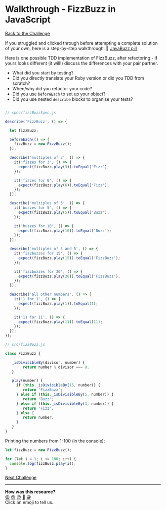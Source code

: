 # Walkthrough - FizzBuzz in JavaScript

[Back to the Challenge](../fizzbuzz_in_javascript.md)

If you struggled and clicked through before attempting a complete solution of your own, here is a step-by-step walkthrough: :pill: [JavaBuzz pill](/pills/javascript&JasminePill.md)

Here is one possible TDD implementation of FizzBuzz, after refactoring - if yours looks different (it will!) discuss the differences with your pair partner.

- What did you start by testing?
- Did you directly translate your Ruby version or did you TDD from scratch?
- When/why did you refactor your code?
- Did you use `beforeEach` to set up your object?
- Did you use nested `describe` blocks to organise your tests?

```javascript

// spec/fizzBuzzSpec.js

describe('FizzBuzz', () => {

  let fizzBuzz;

  beforeEach(() => {
    fizzBuzz = new FizzBuzz();
  });

  describe('multiples of 3', () => {
    it('fizzes for 3', () => {
      expect(fizzBuzz.play(3)).toEqual('Fizz');
    });

    it('fizzes for 6', () => {
      expect(fizzBuzz.play(6)).toEqual('Fizz');
    });
  });

  describe('multiples of 5', () => {
    it('buzzes for 5', () => {
      expect(fizzBuzz.play(5)).toEqual('Buzz');
    });

    it('buzzes for 10', () => {
      expect(fizzBuzz.play(10)).toEqual('Buzz');
    });
  });

  describe('multiples of 3 and 5', () => {
    it('fizzbuzzes for 15', () => {
      expect(fizzBuzz.play(15)).toEqual('FizzBuzz');
    });

    it('fizzbuzzes for 30', () => {
      expect(fizzBuzz.play(30)).toEqual('FizzBuzz');
    });
  });

  describe('all other numbers', () => {
    it('1 for 1', () => {
      expect(fizzBuzz.play(1)).toEqual(1);
    });

    it('11 for 11', () => {
      expect(fizzBuzz.play(11)).toEqual(11);
    });
  });
});

// src/fizzBuzz.js

class FizzBuzz {

   _isDivisibleBy(divisor, number) {
        return number % divisor === 0;
   }

   play(number) {
     if (this._isDivisibleBy(15, number)) {
        return 'FizzBuzz';
     } else if (this._isDivisibleBy(5, number)) {
        return 'Buzz';
     } else if (this._isDivisibleBy(3, number)) {
        return 'Fizz';
     } else {
        return number;
     }
   }
}


```

Printing the numbers from 1-100 (in the console):

```javascript
let fizzBuzz = new FizzBuzz();

for (let i = 1; i <= 100; i++) {
  console.log(fizzBuzz.play(i));
}
```

[Next Challenge](../airport_challenge_js.md)

<!-- BEGIN GENERATED SECTION DO NOT EDIT -->

---

**How was this resource?**  
[😫](https://airtable.com/shrUJ3t7KLMqVRFKR?prefill_Repository=course&prefill_File=thermostat_es6/walkthroughs/fizzbuzz_in_javascript.md&prefill_Sentiment=😫) [😕](https://airtable.com/shrUJ3t7KLMqVRFKR?prefill_Repository=course&prefill_File=thermostat_es6/walkthroughs/fizzbuzz_in_javascript.md&prefill_Sentiment=😕) [😐](https://airtable.com/shrUJ3t7KLMqVRFKR?prefill_Repository=course&prefill_File=thermostat_es6/walkthroughs/fizzbuzz_in_javascript.md&prefill_Sentiment=😐) [🙂](https://airtable.com/shrUJ3t7KLMqVRFKR?prefill_Repository=course&prefill_File=thermostat_es6/walkthroughs/fizzbuzz_in_javascript.md&prefill_Sentiment=🙂) [😀](https://airtable.com/shrUJ3t7KLMqVRFKR?prefill_Repository=course&prefill_File=thermostat_es6/walkthroughs/fizzbuzz_in_javascript.md&prefill_Sentiment=😀)  
Click an emoji to tell us.

<!-- END GENERATED SECTION DO NOT EDIT -->
